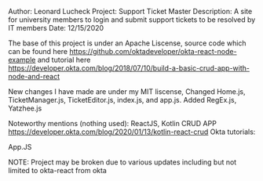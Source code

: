 Author: Leonard Lucheck
Project: Support Ticket Master
Description: A site for university members to login and submit support tickets to be resolved by IT members
Date: 12/15/2020

The base of this project is under an Apache Liscense, source code which can be found here
https://github.com/oktadeveloper/okta-react-node-example
and tutorial here https://developer.okta.com/blog/2018/07/10/build-a-basic-crud-app-with-node-and-react

New changes I have made are under my MIT liscense, Changed Home.js, TicketManager.js, TicketEditor.js,
index.js, and app.js. Added RegEx.js, Yatzhee.js

Noteworthy mentions (nothing used):
ReactJS, Kotlin CRUD APP https://developer.okta.com/blog/2020/01/13/kotlin-react-crud
Okta tutorials: 

App.JS

NOTE: Project may be broken due to various updates including but not limited to okta-react from okta



